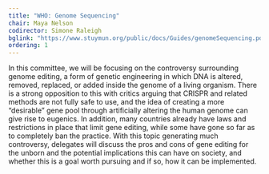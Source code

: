 ```yaml
---
title: "WHO: Genome Sequencing"
chair: Maya Nelson
codirector: Simone Raleigh
bglink: "https://www.stuymun.org/public/docs/Guides/genomeSequencing.pdf"
ordering: 1
---
```

In this committee, we will be focusing on the controversy surrounding genome editing, a form of genetic engineering in which DNA is altered, removed, replaced, or added inside the genome of a living organism. There is a strong opposition to this with critics arguing that CRISPR and related methods are not fully safe to use, and the idea of creating a more “desirable” gene pool through artificially altering the human genome can give rise to eugenics. In addition, many countries already have laws and restrictions in place that limit gene editing, while some have gone so far as to completely ban the practice. With this topic generating much controversy, delegates will discuss the pros and cons of gene editing for the unborn and the potential implications this can have on society, and whether this is a goal worth pursuing and if so, how it can be implemented.
